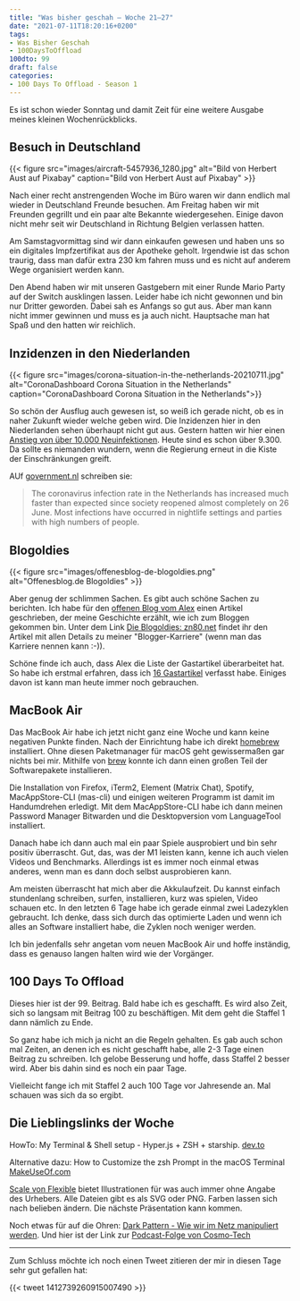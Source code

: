 ```yaml
---
title: "Was bisher geschah – Woche 21–27"
date: "2021-07-11T18:20:16+0200"
tags:
- Was Bisher Geschah
- 100DaysToOffload
100dto: 99
draft: false
categories:
- 100 Days To Offload - Season 1
---
```


Es ist schon wieder Sonntag und damit Zeit für eine weitere Ausgabe meines kleinen Wochenrückblicks.

## Besuch in Deutschland

{{< figure src="images/aircraft-5457936_1280.jpg" alt="Bild von Herbert Aust auf Pixabay" caption="Bild von Herbert Aust auf Pixabay" >}}

Nach einer recht anstrengenden Woche im Büro waren wir dann endlich mal wieder in Deutschland Freunde besuchen. Am Freitag haben wir mit Freunden gegrillt und ein paar alte Bekannte wiedergesehen. Einige davon nicht mehr seit wir Deutschland in Richtung Belgien verlassen hatten.

Am Samstagvormittag sind wir dann einkaufen gewesen und haben uns so ein digitales Impfzertifikat aus der Apotheke geholt. Irgendwie ist das schon traurig, dass man dafür extra 230 km fahren muss und es nicht auf anderem Wege organisiert werden kann.

Den Abend haben wir mit unseren Gastgebern mit einer Runde Mario Party auf der Switch ausklingen lassen. Leider habe ich nicht gewonnen und bin nur Dritter geworden. Dabei sah es Anfangs so gut aus. Aber man kann nicht immer gewinnen und muss es ja auch nicht. Hauptsache man hat Spaß und den hatten wir reichlich.

## Inzidenzen in den Niederlanden

{{< figure src="images/corona-situation-in-the-netherlands-20210711.jpg" alt="CoronaDashboard Corona Situation in the Netherlands" caption="CoronaDashboard Corona Situation in the Netherlands">}}

So schön der Ausflug auch gewesen ist, so weiß ich gerade nicht, ob es in naher Zukunft wieder welche geben wird. Die Inzidenzen hier in den Niederlanden sehen überhaupt nicht gut aus. Gestern hatten wir hier einen [Anstieg von über 10.000 Neuinfektionen](https://coronadashboard.government.nl/). Heute sind es schon über 9.300. Da sollte es niemanden wundern, wenn die Regierung erneut in die Kiste der Einschränkungen greift.

AUf [government.nl](https://www.government.nl/latest/news/2021/07/09/no-choice-but-to-take-summertime-measures-in-face-of-rapid-increase-in-infections
) schreiben sie:
> The coronavirus infection rate in the Netherlands has increased much faster than expected since society reopened almost completely on 26 June. Most infections have occurred in nightlife settings and parties with high numbers of people.

## Blogoldies

{{< figure src="images/offenesblog-de-blogoldies.png" alt="Offenesblog.de Blogoldies" >}}

Aber genug der schlimmen Sachen. Es gibt auch schöne Sachen zu berichten. Ich habe für den [offenen Blog vom Alex](https://www.offenesblog.de) einen Artikel geschrieben, der meine Geschichte erzählt, wie ich zum Bloggen gekommen bin. Unter dem Link [Die Blogoldies: zn80.net](https://www.offenesblog.de/2021/07/die-blogoldies-zn80-net/) findet ihr den Artikel mit allen Details zu meiner "Blogger-Karriere" (wenn man das Karriere nennen kann :-)).

Schöne finde ich auch, dass Alex die Liste der Gastartikel überarbeitet hat. So habe ich erstmal erfahren, dass ich [16 Gastartikel](https://www.offenesblog.de/mitwirkende/carstens-gastartikel/) verfasst habe. Einiges davon ist kann man heute immer noch gebrauchen.

## MacBook Air

Das MacBook Air habe ich jetzt nicht ganz eine Woche und kann keine negativen Punkte finden. Nach der Einrichtung habe ich direkt [homebrew] installiert. Ohne diesen Paketmanager für macOS geht gewissermaßen gar nichts bei mir. Mithilfe von [brew][homebrew] konnte ich dann einen großen Teil der Softwarepakete installieren.

Die Installation von Firefox, iTerm2, Element (Matrix Chat), Spotify, MacAppStore-CLI (mas-cli) und einigen weiteren Programm ist damit im Handumdrehen erledigt. Mit dem MacAppStore-CLI habe ich dann meinen Password Manager Bitwarden und die Desktopversion vom LanguageTool installiert.

Danach habe ich dann auch mal ein paar Spiele ausprobiert und bin sehr positiv überrascht. Gut, das, was der M1 leisten kann, kenne ich auch vielen Videos und Benchmarks. Allerdings ist es immer noch einmal etwas anderes, wenn man es dann doch selbst ausprobieren kann.

Am meisten überrascht hat mich aber die Akkulaufzeit. Du kannst einfach stundenlang schreiben, surfen, installieren, kurz was spielen, Video schauen etc. In den letzten 6 Tage habe ich gerade einmal zwei Ladezyklen gebraucht. Ich denke, dass sich durch das optimierte Laden und wenn ich alles an Software installiert habe, die Zyklen noch weniger werden.

Ich bin jedenfalls sehr angetan vom neuen MacBook Air und hoffe inständig, dass es genauso langen halten wird wie der Vorgänger.

[homebrew]: https://brew.sh/

## 100 Days To Offload

Dieses hier ist der 99. Beitrag. Bald habe ich es geschafft. Es wird also Zeit, sich so langsam mit Beitrag 100 zu beschäftigen. Mit dem geht die Staffel 1 dann nämlich zu Ende.

So ganz habe ich mich ja nicht an die Regeln gehalten. Es gab auch schon mal Zeiten, an denen ich es nicht geschafft habe, alle 2-3 Tage einen Beitrag zu schreiben. Ich gelobe Besserung und hoffe, dass Staffel 2 besser wird. Aber bis dahin sind es noch ein paar Tage.

Vielleicht fange ich mit Staffel 2 auch 100 Tage vor Jahresende an. Mal schauen was sich da so ergibt.

## Die Lieblingslinks der Woche

HowTo: My Terminal & Shell setup - Hyper.js + ZSH + starship. [dev.to](https://dev.to/netguru/howto-my-terminal-shell-setup-hyper-js-zsh-starship-2j2k)

Alternative dazu: How to Customize the zsh Prompt in the macOS Terminal [MakeUseOf.com](https://www.makeuseof.com/customize-zsh-prompt-macos-terminal/)

[Scale von Flexible](https://2.flexiple.com/scale/multi-color-illustrations) bietet Illustrationen für was auch immer ohne Angabe des Urhebers. Alle Dateien gibt es als SVG oder PNG. Farben lassen sich nach belieben ändern. Die nächste Präsentation kann kommen.

Noch etwas für auf die Ohren: [Dark Pattern - Wie wir im Netz manipuliert werden](https://blog.wdr.de/digitalistan/dark-pattern-wie-wir-im-netz-manipuliert-werden/). Und hier ist der Link zur [Podcast-Folge von Cosmo-Tech](https://www1.wdr.de/radio/cosmo/podcast/tech/cosmo-tech-dark-pattern-100.html)

---

Zum Schluss möchte ich noch einen Tweet zitieren der mir in diesen Tage sehr gut gefallen hat:

{{< tweet 1412739260915007490 >}}

<!--more-->
